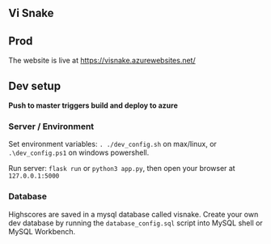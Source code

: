 Vi Snake
----------

## Prod

The website is live at
<a href="https://visnake.azurewebsites.net/">
https://visnake.azurewebsites.net/</a>

## Dev setup

**Push to master triggers build and deploy to azure**

### Server / Environment

Set environment variables: `. ./dev_config.sh` on max/linux, or
`.\dev_config.ps1` on windows powershell.

Run server: `flask run` or `python3 app.py`, then open your browser at `127.0.0.1:5000`

### Database

Highscores are saved in a mysql database called visnake. Create your own dev
database by running the `database_config.sql` script into MySQL shell or MySQL
Workbench.
